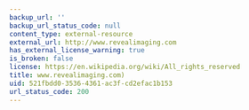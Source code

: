 ```yaml
---
backup_url: ''
backup_url_status_code: null
content_type: external-resource
external_url: http://www.revealimaging.com
has_external_license_warning: true
is_broken: false
license: https://en.wikipedia.org/wiki/All_rights_reserved
title: www.revealimaging.com)
uid: 521fbdd0-3536-4361-ac3f-cd2efac1b153
url_status_code: 200
---
```

